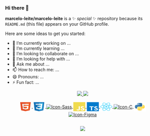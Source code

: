 ### Hi there 👋

**marcelo-leite/marcelo-leite** is a ✨ _special_ ✨ repository because its `README.md` (this file) appears on your GitHub profile.

Here are some ideas to get you started:

- 🔭 I’m currently working on ...
- 🌱 I’m currently learning ...
- 👯 I’m looking to collaborate on ...
- 🤔 I’m looking for help with ...
- 💬 Ask me about ...
- 📫 How to reach me: ...
- 😄 Pronouns: ...
- ⚡ Fun fact: ...


<div align="center">
  <a href="https://github.com/marcelo-leite">
  <img height="180em" src="https://github-readme-stats.vercel.app/api?username=marcelo-leite&show_icons=true&theme=radical&include_all_commits=true&count_private=true"/>
  <img height="180em" src="https://github-readme-stats.vercel.app/api/top-langs/?username=marcelo-leite&layout=compact&langs_count=7&theme=radical&count_private=true"/>
</div>

<div align="center" style="display: inline_block"><br>

  <img align="center" alt="Icon-HTML" height="30" width="40" src="https://raw.githubusercontent.com/devicons/devicon/master/icons/html5/html5-original.svg">
  <img align="center" alt="Icon-CSS" height="30" width="40" src="https://raw.githubusercontent.com/devicons/devicon/master/icons/css3/css3-original.svg">
  <img align="center" alt="Icon-Sass" height="30" width="40" src="https://cdn.jsdelivr.net/gh/devicons/devicon/icons/sass/sass-original.svg" />

  <img align="center" alt="Icon-Js" height="30" width="40" src="https://raw.githubusercontent.com/devicons/devicon/master/icons/javascript/javascript-plain.svg">
  <img align="center" alt="Icon-Ts" height="30" width="40" src="https://raw.githubusercontent.com/devicons/devicon/master/icons/typescript/typescript-plain.svg">
  <img align="center" alt="Icon-React" height="30" width="40" src="https://raw.githubusercontent.com/devicons/devicon/master/icons/react/react-original.svg">

  <img align="center" alt="Icon-C" height="30" width="40" src="https://cdn.jsdelivr.net/gh/devicons/devicon/icons/c/c-original.svg" />
  <!-- <img  align="center" alt="Icon-Csharp" height="30" width="40"  src="https://cdn.jsdelivr.net/gh/devicons/devicon/icons/csharp/csharp-original.svg" />
  <img  align="center" alt="Icon-Java" height="30" width="40" src="https://cdn.jsdelivr.net/gh/devicons/devicon/icons/java/java-original.svg" />
 --> 
 <img align="center" alt="Icon-Python" height="30" width="40" src="https://raw.githubusercontent.com/devicons/devicon/master/icons/python/python-original.svg">
 
   <!-- <img align="center" alt="Lailla-Godot" height="30" width="40" src="https://cdn.jsdelivr.net/gh/devicons/devicon/icons/godot/godot-original.svg" />
   <img align="center" alt="Lailla-Unity" height="30" width="40"  src="https://cdn.jsdelivr.net/gh/devicons/devicon/icons/unity/unity-original.svg" />
   <img align="center" alt="Lailla-Blender" height="30" width="40"  src="https://cdn.jsdelivr.net/gh/devicons/devicon/icons/blender/blender-original.svg" />
  -->
  <img align="center" alt="Icon-Figma" height="30" width="40" src="https://cdn.jsdelivr.net/gh/devicons/devicon/icons/figma/figma-original.svg" />
</div>

##
  
<div align="center" > 
 <!-- <a href = "mailto:leite-marcelo@outlook.com"><img src="https://img.shields.io/badge/-Outlook-%23333?style=for-the-badge&logo=outlook&logoColor=white" target="_blank"></a>
 -->
  <a href="https://www.linkedin.com/in/leite-marcelo" target="_blank"><img src="https://img.shields.io/badge/-LinkedIn-%230077B5?style=for-the-badge&logo=linkedin&logoColor=white" target="_blank"></a> 

<!-- <a href="https://www.figma.com/@designprojects" target="_blank"><img src="https://img.shields.io/badge/Figma-F24E1E?style=for-the-badge&logo=figma&logoColor=white" target="_blank"></a> 
-->
  
  </div>
